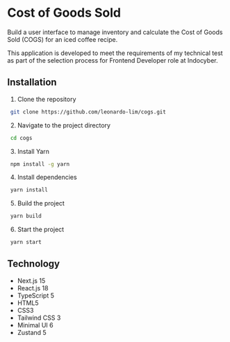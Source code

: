 # Cost of Goods Sold

Build a user interface to manage inventory and calculate the Cost of Goods Sold (COGS) for an iced coffee recipe.

This application is developed to meet the requirements of my technical test as part of the selection process for Frontend Developer role at Indocyber.

## Installation
1. Clone the repository
  ```sh
   git clone https://github.com/leonardo-lim/cogs.git
  ```
2. Navigate to the project directory
  ```sh
   cd cogs
  ```
3. Install Yarn
  ```sh
   npm install -g yarn
  ```
4. Install dependencies
  ```sh
   yarn install
  ```
5. Build the project
  ```sh
   yarn build
  ```
6. Start the project
  ```sh
   yarn start
  ```

## Technology
* Next.js 15
* React.js 18
* TypeScript 5
* HTML5
* CSS3
* Tailwind CSS 3
* Minimal UI 6
* Zustand 5